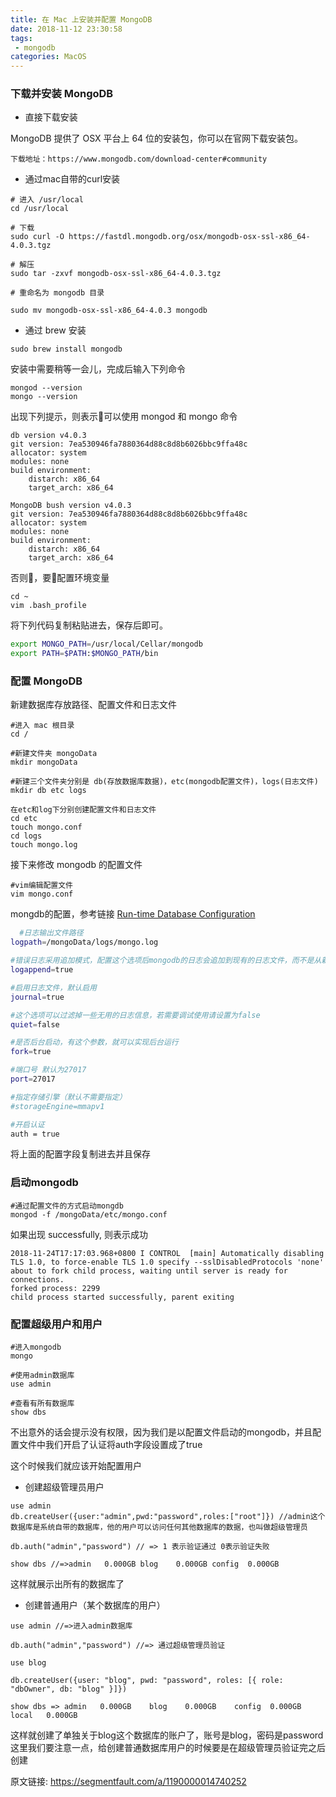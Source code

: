 ```yaml
---
title: 在 Mac 上安装并配置 MongoDB
date: 2018-11-12 23:30:58
tags: 
 - mongodb
categories: MacOS
---
```


### 下载并安装 MongoDB
- 直接下载安装

MongoDB 提供了 OSX 平台上 64 位的安装包，你可以在官网下载安装包。

```
下载地址：https://www.mongodb.com/download-center#community
```
- 通过mac自带的curl安装

```shell
# 进入 /usr/local
cd /usr/local

# 下载
sudo curl -O https://fastdl.mongodb.org/osx/mongodb-osx-ssl-x86_64-4.0.3.tgz

# 解压
sudo tar -zxvf mongodb-osx-ssl-x86_64-4.0.3.tgz

# 重命名为 mongodb 目录

sudo mv mongodb-osx-ssl-x86_64-4.0.3 mongodb
```

- 通过 brew 安装

```shell
sudo brew install mongodb
```
安装中需要稍等一会儿，完成后输入下列命令

```shell
mongod --version
mongo --version
```

出现下列提示，则表示可以使用 mongod 和 mongo 命令

```shell
db version v4.0.3
git version: 7ea530946fa7880364d88c8d8b6026bbc9ffa48c
allocator: system
modules: none
build environment:
    distarch: x86_64
    target_arch: x86_64
```
```shell
MongoDB bush version v4.0.3
git version: 7ea530946fa7880364d88c8d8b6026bbc9ffa48c
allocator: system
modules: none
build environment:
    distarch: x86_64
    target_arch: x86_64
```
否则，要配置环境变量

```shell
cd ~
vim .bash_profile
```

将下列代码复制粘贴进去，保存后即可。

```bash
export MONGO_PATH=/usr/local/Cellar/mongodb
export PATH=$PATH:$MONGO_PATH/bin
```

### 配置 MongoDB

新建数据库存放路径、配置文件和日志文件

```shell
#进入 mac 根目录
cd /

#新建文件夹 mongoData
mkdir mongoData

#新建三个文件夹分别是 db(存放数据库数据)，etc(mongodb配置文件)，logs(日志文件)
mkdir db etc logs

在etc和log下分别创建配置文件和日志文件
cd etc
touch mongo.conf
cd logs 
touch mongo.log

```

接下来修改 mongodb 的配置文件

```shell
#vim编辑配置文件
vim mongo.conf
```

mongdb的配置，参考链接 [Run-time Database Configuration](https://docs.mongodb.com/manual/administration/configuration/)

```bash
  #日志输出文件路径
logpath=/mongoData/logs/mongo.log

#错误日志采用追加模式，配置这个选项后mongodb的日志会追加到现有的日志文件，而不是从新创建一个新文件
logappend=true

#启用日志文件，默认启用
journal=true

#这个选项可以过滤掉一些无用的日志信息，若需要调试使用请设置为false
quiet=false

#是否后台启动，有这个参数，就可以实现后台运行
fork=true

#端口号 默认为27017
port=27017

#指定存储引擎（默认不需要指定）
#storageEngine=mmapv1

#开启认证
auth = true
```

将上面的配置字段复制进去并且保存

### 启动mongodb

```shell
#通过配置文件的方式启动mongdb
mongod -f /mongoData/etc/mongo.conf
```

如果出现 successfully, 则表示成功

```shell
2018-11-24T17:17:03.968+0800 I CONTROL  [main] Automatically disabling TLS 1.0, to force-enable TLS 1.0 specify --sslDisabledProtocols 'none'
about to fork child process, waiting until server is ready for connections.
forked process: 2299
child process started successfully, parent exiting
```

### 配置超级用户和用户

```shell
#进入mongodb
mongo

#使用admin数据库
use admin

#查看有所有数据库
show dbs
```

不出意外的话会提示没有权限，因为我们是以配置文件启动的mongodb，并且配置文件中我们开启了认证将auth字段设置成了true

这个时候我们就应该开始配置用户

- 创建超级管理员用户

```shell
use admin
db.createUser({user:"admin",pwd:"password",roles:["root"]}) //admin这个数据库是系统自带的数据库，他的用户可以访问任何其他数据库的数据，也叫做超级管理员

db.auth("admin","password") // => 1 表示验证通过 0表示验证失败

show dbs //=>admin   0.000GB blog    0.000GB config  0.000GB 
```

这样就展示出所有的数据库了

- 创建普通用户（某个数据库的用户）

```shell
use admin //=>进入admin数据库

db.auth("admin","password") //=> 通过超级管理员验证

use blog

db.createUser({user: "blog", pwd: "password", roles: [{ role: "dbOwner", db: "blog" }]})

show dbs => admin   0.000GB    blog    0.000GB    config  0.000GB    local   0.000GB
```

这样就创建了单独关于blog这个数据库的账户了，账号是blog，密码是password
这里我们要注意一点，给创建普通数据库用户的时候要是在超级管理员验证完之后创建

原文链接: https://segmentfault.com/a/1190000014740252